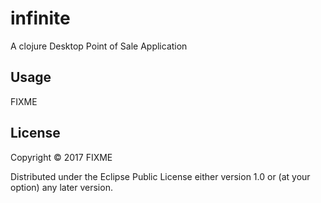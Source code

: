# infinite

A clojure Desktop Point of Sale Application

## Usage

FIXME    

## License

Copyright © 2017 FIXME

Distributed under the Eclipse Public License either version 1.0 or (at
your option) any later version.
